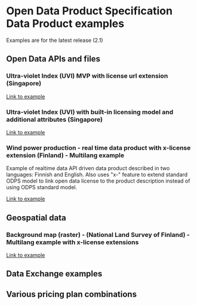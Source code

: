 # Open Data Product Specification Data Product examples

Examples are for the latest release (2.1)

## Open Data APIs and files

### Ultra-violet Index (UVI) MVP with license url extension (Singapore)


[Link to example](https://github.com/Open-Data-Product-Initiative/odps-examples/blob/main/uv-index-api-singapore-mvp.md) 


### Ultra-violet Index (UVI) with built-in licensing model and additional attributes (Singapore)


[Link to example](https://github.com/Open-Data-Product-Initiative/odps-examples/blob/main/uv-index-api-singapore.md) 

### Wind power production - real time data product with x-license extension (Finland) - Multilang example 

Example of realtime data API driven data product described in two languages: Finnish and English. 
Also uses "x-" feature to extend standard ODPS model to link open data license to the product description instead of using ODPS standard model.  

[Link to example](https://github.com/Open-Data-Product-Initiative/odps-examples/blob/main/wind-power-realtime-finland-mvp.md) 

## Geospatial data

### Background map (raster) - (National Land Survey of Finland) - Multilang example with x-license extensions

[Link to example](https://github.com/Open-Data-Product-Initiative/odps-examples/blob/main/background-raster-map-finland.md) 

## Data Exchange examples


## Various pricing plan combinations
